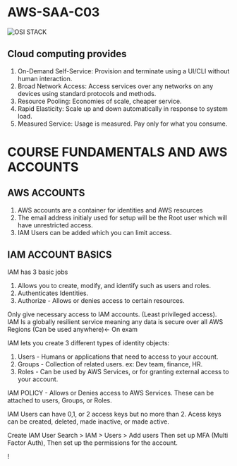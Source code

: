 # AWS-SAA-C03  

![OSI STACK](https://github.com/cdusina/AWS-SAA-C03/assets/107001942/af89598e-b4d3-4b82-8ee2-7cd3cb099fbc)

## Cloud computing provides

1. On-Demand Self-Service: Provision and terminate using a UI/CLI without human interaction.
2. Broad Network Access: Access services over any networks on any devices using standard protocols and methods.
3. Resource Pooling: Economies of scale, cheaper service.
4. Rapid Elasticity: Scale up and down automatically in response to system load.
5. Measured Service: Usage is measured. Pay only for what you consume.

# COURSE FUNDAMENTALS AND AWS ACCOUNTS

## AWS ACCOUNTS
1. AWS accounts are a container for identities and AWS resources
2. The email address initialy used for setup will be the Root user which will have unrestricted access.
3. IAM Users can be added which you can limit access.

## IAM ACCOUNT BASICS

IAM has 3 basic jobs
1. Allows you to create, modify, and identify such as users and roles.
2. Authenticates Identities.
3. Authorize - Allows or denies access to certain resources.

Only give necessary access to IAM accounts. (Least privileged access).
IAM Is a globally resilient service meaning any data is secure over all AWS Regions (Can be used anywhere)<- On exam


IAM lets you create 3 different types of identity objects:
1. Users - Humans or applications that need to access to your account.
2. Groups - Collection of related users. ex: Dev team, finance, HR.
3. Roles - Can be used by AWS Services, or for granting external access to your account.

IAM POLICY - Allows or Denies access to AWS Services. These can be attached to users, Groups, or Roles. 

IAM Users can have 0,1, or 2 access keys but no more than 2.
Acess keys can be created, deleted, made inactive, or made active.

Create IAM User
Search > IAM > Users > Add users
Then set up MFA (Multi Factor Auth), Then set up the permissions for the account.

!
